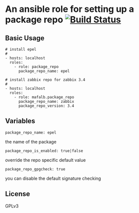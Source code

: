 # An ansible role for setting up a package repo [![Build Status](https://travis-ci.com/mafalb/ansible-package_repo.svg?branch=master)](https://travis-ci.com/mafalb/ansible-package_repo)

## Basic Usage

```
# install epel
#
- hosts: localhost
  roles:
    - role: package_repo
      package_repo_name: epel
```

```
# install zabbix repo for zabbix 3.4
#
- hosts: localhost
  roles:
    - role: mafalb.package_repo
      package_repo_name: zabbix
      package_repo_version: 3.4
```

## Variables

```
package_repo_name: epel
```

the name of the package
```
package_repo_is_enabled: true|false
```

override the repo specific default value

```
package_repo_gpgcheck: true
```

you can disable the default signature checking

## License

GPLv3

